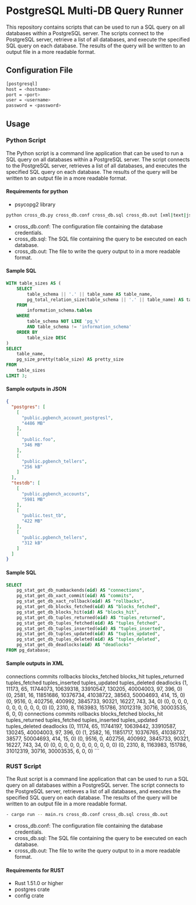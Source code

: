 # PostgreSQL Multi-DB Query Runner

This repository contains scripts that can be used to run a SQL query on all databases within a PostgreSQL server. The scripts connect to the PostgreSQL server, retrieve a list of all databases, and execute the specified SQL query on each database. The results of the query will be written to an output file in a more readable format.

## Configuration File

```bash
[postgresql]
host = <hostname>
port = <port>
user = <username>
password = <password>
```

## Usage

### Python Script
The Python script is a command line application that can be used to run a SQL query on all databases within a PostgreSQL server. The script connects to the PostgreSQL server, retrieves a list of all databases, and executes the specified SQL query on each database. The results of the query will be written to an output file in a more readable format.

#### Requirements for python
 - psycopg2 library

```bash
python cross_db.py cross_db.conf cross_db.sql cross_db.out [xml|text|json]
```

 - cross_db.conf: The configuration file containing the database credentials.
 - cross_db.sql: The SQL file containing the query to be executed on each database.
 - cross_db.out: The file to write the query output to in a more readable format.

#### Sample SQL
```sql
WITH table_sizes AS (
    SELECT
        table_schema || '.' || table_name AS table_name,
        pg_total_relation_size(table_schema || '.' || table_name) AS table_size
    FROM
        information_schema.tables
    WHERE
        table_schema NOT LIKE 'pg_%'
        AND table_schema != 'information_schema'
    ORDER BY
        table_size DESC
)
SELECT
    table_name,
    pg_size_pretty(table_size) AS pretty_size
FROM
    table_sizes
LIMIT 3;
```
#### Sample outputs in JSON
```json
{
  "postgres": [
    [
      "public.pgbench_account_postgresl",
      "4486 MB"
    ],
    [
      "public.foo",
      "346 MB"
    ],
    [
      "public.pgbench_tellers",
      "256 kB"
    ]
  ],
  "testdb": [
    [
      "public.pgbench_accounts",
      "5981 MB"
    ],
    [
      "public.test_tb",
      "422 MB"
    ],
    [
      "public.pgbench_tellers",
      "312 kB"
    ]
  ]
}
```

#### Sample SQL
```sql
SELECT 
    pg_stat_get_db_numbackends(oid) AS "connections", 
    pg_stat_get_db_xact_commit(oid) AS "commits", 
    pg_stat_get_db_xact_rollback(oid) AS "rollbacks", 
    pg_stat_get_db_blocks_fetched(oid) AS "blocks_fetched", 
    pg_stat_get_db_blocks_hit(oid) AS "blocks_hit", 
    pg_stat_get_db_tuples_returned(oid) AS "tuples_returned", 
    pg_stat_get_db_tuples_fetched(oid) AS "tuples_fetched", 
    pg_stat_get_db_tuples_inserted(oid) AS "tuples_inserted", 
    pg_stat_get_db_tuples_updated(oid) AS "tuples_updated", 
    pg_stat_get_db_tuples_deleted(oid) AS "tuples_deleted", 
    pg_stat_get_db_deadlocks(oid) AS "deadlocks" 
FROM pg_database; 
```
#### Sample outputs in XML

<?xml version="1.0" ?>
<databases>
  <database name="postgres">
    <columns>
      <column>connections</column>
      <column>commits</column>
      <column>rollbacks</column>
      <column>blocks_fetched</column>
      <column>blocks_hit</column>
      <column>tuples_returned</column>
      <column>tuples_fetched</column>
      <column>tuples_inserted</column>
      <column>tuples_updated</column>
      <column>tuples_deleted</column>
      <column>deadlocks</column>
    </columns>
    <row>(1, 11173, 65, 11744073, 10639318, 33910547, 130205, 40004003, 97, 396, 0)</row>
    <row>(0, 2581, 16, 11851686, 10376734, 41038722, 38563, 50004693, 414, 15, 0)</row>
    <row>(0, 9516, 0, 402756, 400992, 3845733, 90321, 16227, 743, 34, 0)</row>
    <row>(0, 0, 0, 0, 0, 0, 0, 0, 0, 0, 0)</row>
    <row>(0, 2310, 8, 1163983, 151786, 31012319, 30716, 30003535, 6, 0, 0)</row>
  </database>
  <database name="testdb">
    <columns>
      <column>connections</column>
      <column>commits</column>
      <column>rollbacks</column>
      <column>blocks_fetched</column>
      <column>blocks_hit</column>
      <column>tuples_returned</column>
      <column>tuples_fetched</column>
      <column>tuples_inserted</column>
      <column>tuples_updated</column>
      <column>tuples_deleted</column>
      <column>deadlocks</column>
    </columns>
    <row>(0, 11174, 65, 11744197, 10639442, 33910587, 130245, 40004003, 97, 396, 0)</row>
    <row>(1, 2582, 16, 11851717, 10376765, 41038737, 38577, 50004693, 414, 15, 0)</row>
    <row>(0, 9516, 0, 402756, 400992, 3845733, 90321, 16227, 743, 34, 0)</row>
    <row>(0, 0, 0, 0, 0, 0, 0, 0, 0, 0, 0)</row>
    <row>(0, 2310, 8, 1163983, 151786, 31012319, 30716, 30003535, 6, 0, 0)</row>
  </database>
</databases>
```

### RUST Script
The Rust script is a command line application that can be used to run a SQL query on all databases within a PostgreSQL server. The script connects to the PostgreSQL server, retrieves a list of all databases, and executes the specified SQL query on each database. The results of the query will be written to an output file in a more readable format.

```bash
- cargo run -- main.rs cross_db.conf cross_db.sql cross_db.out
```

 - cross_db.conf: The configuration file containing the database credentials.
 - cross_db.sql: The SQL file containing the query to be executed on each database.
 - cross_db.out: The file to write the query output to in a more readable format.


#### Requirements for RUST
 - Rust 1.51.0 or higher
 - postgres crate
 - config crate
